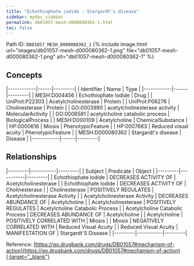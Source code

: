 ```yaml
---
title: "Echothiophate iodide - Stargardt's disease"
sidebar: mydoc_sidebar
permalink: db01057-mesh-d000080362-1.html
toc: false 
---
```



Path ID: `DB01057_MESH_D000080362_1`
{% include image.html url="images/db01057-mesh-d000080362-1.png" file="db01057-mesh-d000080362-1.png" alt="db01057-mesh-d000080362-1" %}

## Concepts

|------------|------|---------|
| Identifier | Name | Type    |
|------------|------|---------|
| MESH:D004456 | Echothiophate Iodide | Drug |
| UniProt:P22303 | Acetylcholinesterase | Protein |
| UniProt:P06276 | Cholinesterase | Protein |
| GO:0003990 | acetylcholinesterase activity | MolecularActivity |
| GO:0006581 | acetylcholine catabolic process | BiologicalProcess |
| MESH:D000109 | Acetylcholine | ChemicalSubstance |
| HP:0000616 | Miosis | PhenotypicFeature |
| HP:0007663 | Reduced visual acuity | PhenotypicFeature |
| MESH:D000080362 | Stargardt's disease | Disease |
|------------|------|---------|

## Relationships

|---------|-----------|---------|
| Subject | Predicate | Object  |
|---------|-----------|---------|
| Echothiophate Iodide | DECREASES ACTIVITY OF | Acetylcholinesterase |
| Echothiophate Iodide | DECREASES ACTIVITY OF | Cholinesterase |
| Cholinesterase | POSITIVELY REGULATES | Acetylcholinesterase Activity |
| Acetylcholinesterase Activity | DECREASES ABUNDANCE OF | Acetylcholine |
| Acetylcholinesterase | POSITIVELY REGULATES | Acetylcholine Catabolic Process |
| Acetylcholine Catabolic Process | DECREASES ABUNDANCE OF | Acetylcholine |
| Acetylcholine | POSITIVELY CORRELATED WITH | Miosis |
| Miosis | NEGATIVELY CORRELATED WITH | Reduced Visual Acuity |
| Reduced Visual Acuity | MANIFESTATION OF | Stargardt'S Disease |
|---------|-----------|---------|

Reference: [https://go.drugbank.com/drugs/DB01057#mechanism-of-action](https://go.drugbank.com/drugs/DB01057#mechanism-of-action){:target="_blank"}